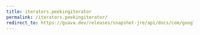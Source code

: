 ```yaml
---
title: iterators.peekingiterator
permalink: /iterators.peekingiterator/
redirect_to: https://guava.dev/releases/snapshot-jre/api/docs/com/google/common/collect/Iterators.html#peekingIterator-java.util.Iterator-
---
```

